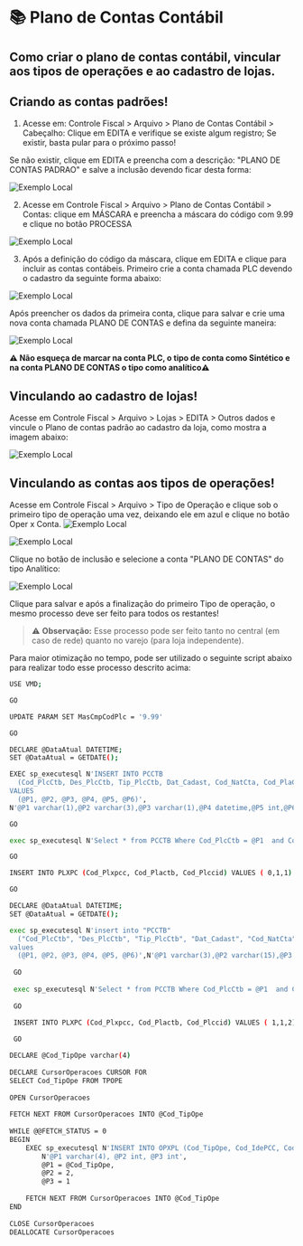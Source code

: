 # 📚 Plano de Contas Contábil


## Como criar o plano de contas contábil, vincular aos tipos de operações e ao cadastro de lojas.


## Criando as contas padrões!
1. Acesse em: Controle Fiscal > Arquivo > Plano de Contas Contábil > Cabeçalho: 
Clique em EDITA e verifique se existe algum registro; 
Se existir, basta pular para o próximo passo! 

Se não existir, clique em EDITA e preencha com a descrição: "PLANO DE CONTAS PADRAO" e salve a inclusão devendo ficar desta forma:

![Exemplo Local](./img/plano-de-contas.png)

2. Acesse em Controle Fiscal > Arquivo > Plano de Contas Contábil > Contas: clique em MÁSCARA e preencha a máscara do código com 9.99 e clique no botão PROCESSA

![Exemplo Local](./img/mascara.png)

3. Após a definição do código da máscara, clique em EDITA e clique para incluir as contas contábeis.
Primeiro crie a conta chamada PLC devendo o cadastro da seguinte forma abaixo:

![Exemplo Local](./img/cadastro-plc.png)

Após preencher os dados da primeira conta, clique para salvar e crie uma nova conta chamada PLANO DE CONTAS e defina da seguinte maneira:

![Exemplo Local](./img/cadastro-conta.png)


**⚠️ Não esqueça de marcar na conta PLC, o tipo de conta como Sintético e na conta PLANO DE CONTAS o tipo como analítico⚠️**

## Vinculando ao cadastro de lojas!
Acesse em Controle Fiscal > Arquivo > Lojas > EDITA > Outros dados e vincule o Plano de contas padrão ao cadastro da loja, como mostra a imagem abaixo:

![Exemplo Local](./img/cadastro-loja.png)

## Vinculando as contas aos tipos de operações!

Acesse em Controle Fiscal > Arquivo > Tipo de Operação e clique sob o primeiro tipo de operação uma vez, deixando ele em azul e clique no botão Oper x Conta. ![Exemplo Local](./img/btn-oper.png)

![Exemplo Local](./img/tipooperacao.png)

Clique no botão de inclusão e selecione a conta "PLANO DE CONTAS" do tipo Analítico:

![Exemplo Local](./img/opxconta.png)

Clique para salvar e após a finalização do primeiro Tipo de operação, o mesmo processo deve ser feito para todos os restantes!

> ⚠️ **Observação:** Esse processo pode ser feito tanto no central (em caso de rede) quanto no varejo (para loja independente). 

Para maior otimização no tempo, pode ser utilizado o seguinte script abaixo para realizar todo esse processo descrito acima:

```bash
USE VMD;

GO

UPDATE PARAM SET MasCmpCodPlc = '9.99'

GO

DECLARE @DataAtual DATETIME;
SET @DataAtual = GETDATE();

EXEC sp_executesql N'INSERT INTO PCCTB
  (Cod_PlcCtb, Des_PlcCtb, Tip_PlcCtb, Dat_Cadast, Cod_NatCta, Cod_PlaCtb)
VALUES
  (@P1, @P2, @P3, @P4, @P5, @P6)',
N'@P1 varchar(1),@P2 varchar(3),@P3 varchar(1),@P4 datetime,@P5 int,@P6 int','9','PLC','S',@DataAtual,0,1;

GO

exec sp_executesql N'Select * from PCCTB Where Cod_PlcCtb = @P1  and Cod_IdePcc =  @P2',N'@P1 nvarchar(1),@P2 nvarchar(1)',N'9',N''

GO

INSERT INTO PLXPC (Cod_Plxpcc, Cod_Plactb, Cod_Plccid) VALUES ( 0,1,1)

GO

DECLARE @DataAtual DATETIME;
SET @DataAtual = GETDATE();

exec sp_executesql N'insert into "PCCTB"
  ("Cod_PlcCtb", "Des_PlcCtb", "Tip_PlcCtb", "Dat_Cadast", "Cod_NatCta", "Cod_PlaCtb")
values
  (@P1, @P2, @P3, @P4, @P5, @P6)',N'@P1 varchar(3),@P2 varchar(15),@P3 varchar(1),@P4 datetime,@P5 int,@P6 int','999','PLANO DE CONTAS','A',@DataAtual,0,1
  
 GO 
 
 exec sp_executesql N'Select * from PCCTB Where Cod_PlcCtb = @P1  and Cod_IdePcc =  @P2',N'@P1 nvarchar(3),@P2 nvarchar(1)',N'999',N''
 
 GO
 
 INSERT INTO PLXPC (Cod_Plxpcc, Cod_Plactb, Cod_Plccid) VALUES ( 1,1,2)

 GO

DECLARE @Cod_TipOpe varchar(4)
 
DECLARE CursorOperacoes CURSOR FOR
SELECT Cod_TipOpe FROM TPOPE
 
OPEN CursorOperacoes
 
FETCH NEXT FROM CursorOperacoes INTO @Cod_TipOpe
 
WHILE @@FETCH_STATUS = 0
BEGIN
    EXEC sp_executesql N'INSERT INTO OPXPL (Cod_TipOpe, Cod_IdePCC, Cod_PlaCtb) VALUES (@P1, @P2, @P3)',
        N'@P1 varchar(4), @P2 int, @P3 int',
        @P1 = @Cod_TipOpe,
        @P2 = 2,
        @P3 = 1
 
    FETCH NEXT FROM CursorOperacoes INTO @Cod_TipOpe
END
 
CLOSE CursorOperacoes
DEALLOCATE CursorOperacoes









